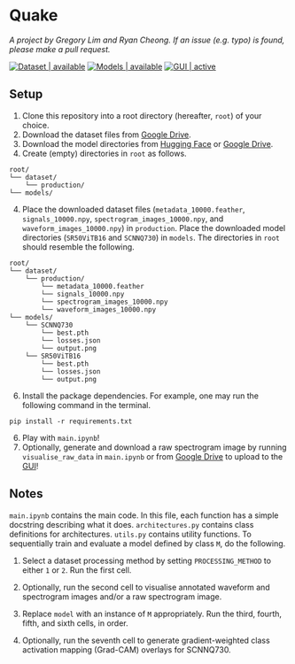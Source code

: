 # Quake

_A project by Gregory Lim and Ryan Cheong. If an issue (e.g. typo) is found, please make a pull request._

[![Dataset | available](https://img.shields.io/badge/Dataset-available-red)](https://drive.google.com/file/d/1ln0j21XmYO9onMP6qsE-wtxhP-k7X2w3/view)
[![Models | available](https://img.shields.io/badge/Models-available-red)](https://huggingface.co/spaces/glimeuxe/quake/tree/main/models)
[![GUI | active](https://img.shields.io/badge/GUI-active-blue)](https://huggingface.co/spaces/glimeuxe/quake)

## Setup

1. Clone this repository into a root directory (hereafter, `root`) of your choice.
2. Download the dataset files from [Google Drive](https://drive.google.com/file/d/1ln0j21XmYO9onMP6qsE-wtxhP-k7X2w3/view).
3. Download the model directories from [Hugging Face](https://huggingface.co/spaces/glimeuxe/quake/tree/main/models) or [Google Drive](https://drive.google.com/drive/folders/1EBu7DWj03SBB7mmRyOKhC_xpyPgcauYf).
4. Create (empty) directories in `root` as follows.

```
root/
└── dataset/
    └── production/
└── models/
```

4. Place the downloaded dataset files (`metadata_10000.feather`, `signals_10000.npy`, `spectrogram_images_10000.npy`, and `waveform_images_10000.npy`) in `production`. Place the downloaded model directories (`SR50ViTB16` and `SCNNQ730`) in `models`. The directories in `root` should resemble the following.

```
root/
└── dataset/
    └── production/
        └── metadata_10000.feather
        └── signals_10000.npy
        └── spectrogram_images_10000.npy
        └── waveform_images_10000.npy
└── models/
    └── SCNNQ730
        └── best.pth
        └── losses.json
        └── output.png
    └── SR50ViTB16
        └── best.pth
        └── losses.json
        └── output.png
```

6. Install the package dependencies. For example, one may run the following command in the terminal.

```
pip install -r requirements.txt
```

6. Play with `main.ipynb`!
7. Optionally, generate and download a raw spectrogram image by running `visualise_raw_data` in `main.ipynb` or from [Google Drive](https://drive.google.com/file/d/1cPLsMM9ucBGQMaqjy_Mw1ubo9vSX94RO/view) to upload to the [GUI](https://huggingface.co/spaces/glimeuxe/quake)!

## Notes

`main.ipynb` contains the main code. In this file, each function has a simple docstring describing what it does. `architectures.py` contains class definitions for architectures. `utils.py` contains utility functions. To sequentially train and evaluate a model defined by class `M`, do the following.

1. Select a dataset processing method by setting `PROCESSING_METHOD` to either `1` or `2`. Run the first cell.

2. Optionally, run the second cell to visualise annotated waveform and spectrogram images and/or a raw spectrogram image.

3. Replace `model` with an instance of `M` appropriately. Run the third, fourth, fifth, and sixth cells, in order.

4. Optionally, run the seventh cell to generate gradient-weighted class activation mapping (Grad-CAM) overlays for SCNNQ730.

